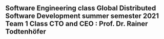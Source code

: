 Software Engineering class
Global Distributed Software Development
summer semester 2021 Team 1
Class	CTO	and	CEO : Prof. Dr. Rainer Todtenhöfer
----------------------------------------------------
